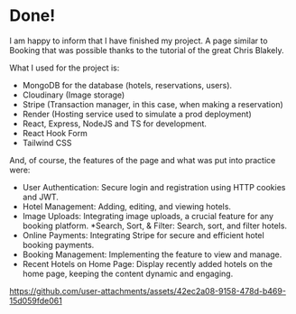 # Done!
I am happy to inform that I have finished my project. A page similar to Booking that was possible thanks to the tutorial of the great Chris Blakely. 

What I used for the project is:
- MongoDB for the database (hotels, reservations, users).
- Cloudinary (Image storage)
- Stripe (Transaction manager, in this case, when making a reservation)
- Render (Hosting service used to simulate a prod deployment)
- React, Express, NodeJS and TS for development.
- React Hook Form
- Tailwind CSS

And, of course, the features of the page and what was put into practice were:
* User Authentication: Secure login and registration using HTTP cookies and JWT.
* Hotel Management: Adding, editing, and viewing hotels.
* Image Uploads: Integrating image uploads, a crucial feature for any booking platform.
*Search, Sort, & Filter: Search, sort, and filter hotels.
* Online Payments: Integrating Stripe for secure and efficient hotel booking payments.
* Booking Management: Implementing the feature to view and manage.
* Recent Hotels on Home Page: Display recently added hotels on the home page, keeping the content dynamic and engaging.

https://github.com/user-attachments/assets/42ec2a08-9158-478d-b469-15d059fde061

